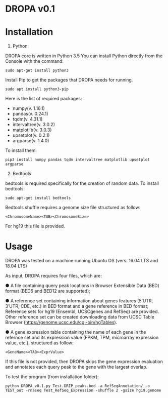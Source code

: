 # DROPA v0.1

# Installation
1) Python:

DROPA core is written in Python 3.5 You can install Python directly from the Console with the command:
	
	sudo apt-get install python3

Install Pip to get the packages that DROPA needs for running.

	sudo apt install python3-pip

Here is the list of required packages:
	
  - numpy(v. 1.16.1)
  - pandas(v. 0.24.1)
  - tqdm(v. 4.31.1)
  - intervaltree(v. 3.0.2)
  - matplotlib(v. 3.0.3)
  - upsetplot(v. 0.2.1)
  - argparse(v. 1.4.0)
	
To install them:

	pip3 install numpy pandas tqdm intervaltree matplotlib upsetplot argparse


2) Bedtools

bedtools is required specifically for the creation of random data. To install bedtools:

	sudo apt-get install bedtools
Bedtools shuffle requires a genome size file structured as follow:
	
	<ChromosomeName><TAB><ChromosomeSize>
	
For hg19 this file is provided.

  
# Usage
DROPA was tested on a machine running Ubuntu OS (vers. 16.04 LTS and 18.04 LTS)

As input, DROPA requires four files, which are:

●	A file containing query peak locations in Browser Extensible Data (BED) format (BED6 and BED12 are supported);

●	A reference set containing information about genes features (5’UTR, 3’UTR, CDE, etc.) in BED format and a gene reference in BED format; Reference sets for hg19 (Ensembl, UCSCgenes and RefSeq) are provided. Other reference set can be created downloading data from UCSC Table Browser (https://genome.ucsc.edu/cgi-bin/hgTables).

●	A gene expression table  containing the name of each gene in the refernce set and its expression value (FPKM, TPM, microarray expression value, etc.), structured as follow:
	
	<GeneName><TAB><ExprValue>

If this file is not provided, then DROPA skips the gene expression evaluation and annotates each query peak to the gene with the largest overlap.


To test the program (from installation folder):

	python DROPA_v0.1.py Test.DRIP_peaks.bed -a RefSeqAnnotation/ -o TEST_out -rnaseq Test_RefSeq_Expression -shuffle 2 -gsize hg19.genome
